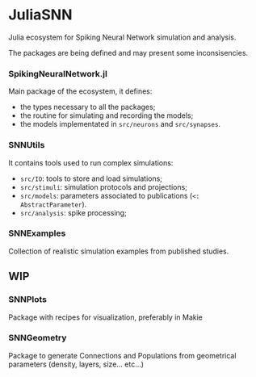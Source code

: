 # JuliaSNN

Julia ecosystem for Spiking Neural Network simulation and analysis.

The packages are being defined and may present some inconsisencies. 


### SpikingNeuralNetwork.jl

Main package of the ecosystem, it defines: 

- the types necessary to all the packages;
- the routine for simulating and recording the models;
- the models implementated in `src/neurons` and `src/synapses`.

### SNNUtils

It contains tools used to run complex simulations: 

- `src/IO`: tools to store and load simulations;
- `src/stimuli`: simulation protocols and projections;
- `src/models`: parameters associated to publications (`<: AbstractParameter`).
- `src/analysis`: spike processing;

### SNNExamples

Collection of realistic simulation examples from published studies.


## WIP

### SNNPlots

Package with recipes for visualization, preferably in Makie 

### SNNGeometry

Package to generate Connections and Populations from geometrical parameters (density, layers, size... etc...)
